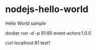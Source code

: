 # nodejs-hello-world
Hello World sample

docker run -d  -p 81:80 event-actors:1.0.0

curl localhost:81
test1
